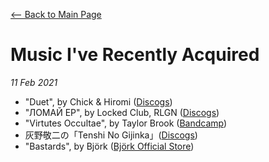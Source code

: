 [<-- Back to Main Page](index.html)

# Music I've Recently Acquired
*11 Feb 2021*

- "Duet", by Chick & Hiromi ([Discogs](https://www.discogs.com/Chick-Hiromi-Duet/master/959494))
- "ЛОМАЙ EP", by Locked Club, RLGN ([Discogs](https://www.discogs.com/Locked-Club-RLGN-%D0%9B%D0%9E%D0%9C%D0%90%D0%99-EP/master/1578923))
- "Virtutes Occultae", by Taylor Brook ([Bandcamp](https://taylorbrook.bandcamp.com/album/virtutes-occultae))
- 灰野敬二の「Tenshi No Gijinka」([Discogs](https://www.discogs.com/Haino-Keiji-Tenshi-No-Gijinka/release/311356))
- "Bastards", by Björk ([Björk Official Store](https://shop.bjork.com/product/bjork-bastards/))
